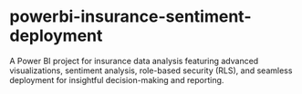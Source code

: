 # powerbi-insurance-sentiment-deployment
A Power BI project for insurance data analysis featuring advanced visualizations, sentiment analysis, role-based security (RLS), and seamless deployment for insightful decision-making and reporting.
